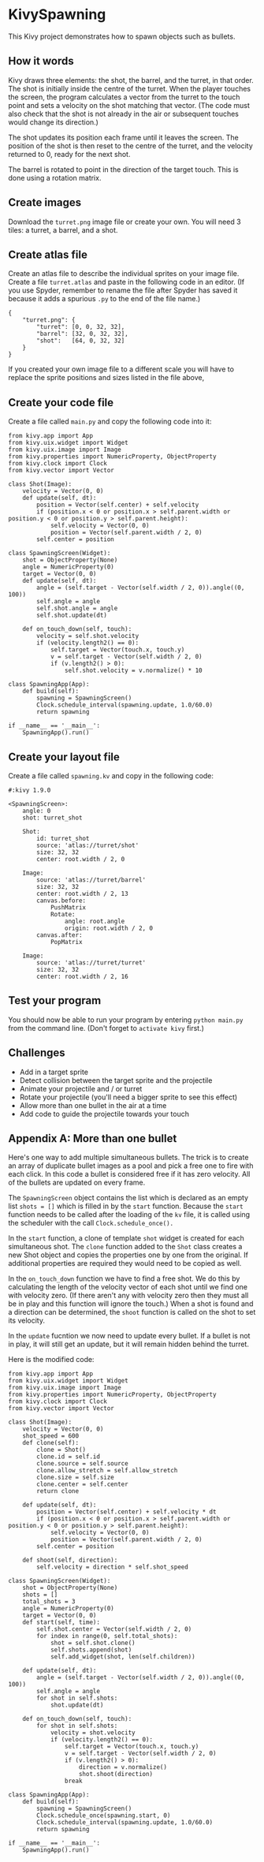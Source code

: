 # KivySpawning

This Kivy project demonstrates how to spawn objects such as bullets.

## How it words

Kivy draws three elements: the shot, the barrel, and the turret, in that order. The shot is initially inside the centre of the turret. When the player touches the screen, the program calculates a vector from the turret to the touch point and sets a velocity on the shot matching that vector. (The code must also check that the shot is not already in the air or subsequent touches would change its direction.)

The shot updates its position each frame until it leaves the screen. The position of the shot is then reset to the centre of the turret, and the velocity returned to 0, ready for the next shot.

The barrel is rotated to point in the direction of the target touch. This is done using a rotation matrix.

## Create images

Download the `turret.png` image file or create your own. You will need 3 tiles: a turret, a barrel, and a shot.

## Create atlas file

Create an atlas file to describe the individual sprites on your image file. Create a file `turret.atlas` and paste in the following code in an editor. (If you use Spyder, remember to rename the file after Spyder has saved it because it adds a spurious `.py` to the end of the file name.)

~~~
{
    "turret.png": {
        "turret": [0, 0, 32, 32],
        "barrel": [32, 0, 32, 32],
        "shot":   [64, 0, 32, 32]
    }
}
~~~

If you created your own image file to a different scale you will have to replace the sprite positions and sizes listed in the file above,

## Create your code file

Create a file called `main.py` and copy the following code into it:

~~~
from kivy.app import App
from kivy.uix.widget import Widget
from kivy.uix.image import Image
from kivy.properties import NumericProperty, ObjectProperty
from kivy.clock import Clock
from kivy.vector import Vector

class Shot(Image):
    velocity = Vector(0, 0)
    def update(self, dt):
        position = Vector(self.center) + self.velocity
        if (position.x < 0 or position.x > self.parent.width or position.y < 0 or position.y > self.parent.height):
            self.velocity = Vector(0, 0)
            position = Vector(self.parent.width / 2, 0)
        self.center = position

class SpawningScreen(Widget):
    shot = ObjectProperty(None)
    angle = NumericProperty(0)
    target = Vector(0, 0)
    def update(self, dt):
        angle = (self.target - Vector(self.width / 2, 0)).angle((0, 100))
        self.angle = angle
        self.shot.angle = angle
        self.shot.update(dt)
        
    def on_touch_down(self, touch):
        velocity = self.shot.velocity
        if (velocity.length2() == 0):
            self.target = Vector(touch.x, touch.y)
            v = self.target - Vector(self.width / 2, 0)
            if (v.length2() > 0):
                self.shot.velocity = v.normalize() * 10

class SpawningApp(App):
    def build(self):
        spawning = SpawningScreen()
        Clock.schedule_interval(spawning.update, 1.0/60.0)
        return spawning

if __name__ == '__main__':
    SpawningApp().run()
~~~

## Create your layout file

Create a file called `spawning.kv` and copy in the following code:

~~~
#:kivy 1.9.0

<SpawningScreen>:
    angle: 0
    shot: turret_shot

    Shot:
        id: turret_shot
        source: 'atlas://turret/shot'
        size: 32, 32
        center: root.width / 2, 0

    Image:
        source: 'atlas://turret/barrel'
        size: 32, 32
        center: root.width / 2, 13
        canvas.before:
            PushMatrix
            Rotate:
                angle: root.angle
                origin: root.width / 2, 0
        canvas.after:
            PopMatrix

    Image:
        source: 'atlas://turret/turret'
        size: 32, 32
        center: root.width / 2, 16
~~~

## Test your program

You should now be able to run your program by entering `python main.py` from the command line. (Don't forget to `activate kivy` first.)

## Challenges

* Add in a target sprite
* Detect collision between the target sprite and the projectile
* Animate your projectile and / or turret
* Rotate your projectile (you'll need a bigger sprite to see this effect)
* Allow more than one bullet in the air at a time
* Add code to guide the projectile towards your touch

## Appendix A: More than one bullet

Here's one way to add multiple simultaneous bullets. The trick is to create an array of duplicate bullet images as a pool and pick a free one to fire with each click. In this code a bullet is considered free if it has zero velocity. All of the bullets are updated on every frame.

The `SpawningScreen` object contains the list which is declared as an empty list `shots = []` which is filled in by the `start` function. Because the `start` function needs to be called after the loading of the `kv` file, it is called using the scheduler with the call `Clock.schedule_once().`

In the `start` function, a clone of template `shot` widget is created for each simultaneous shot. The `clone` function added to the `Shot` class creates a new Shot object and copies the properties one by one from the original. If additional properties are required they would need to be copied as well.

In the `on_touch_down` function we have to find a free shot. We do this by calculating the length of the velocity vector of each shot until we find one with velocity zero. (If there aren't any with velocity zero then they must all be in play and this function will ignore the touch.) When a shot is found and a direction can be determined, the `shoot` function is called on the shot to set its velocity.

In the `update` fucntion we now need to update every bullet. If a bullet is not in play, it will still get an update, but it will remain hidden behind the turret.

Here is the modified code:
~~~
from kivy.app import App
from kivy.uix.widget import Widget
from kivy.uix.image import Image
from kivy.properties import NumericProperty, ObjectProperty
from kivy.clock import Clock
from kivy.vector import Vector

class Shot(Image):
    velocity = Vector(0, 0)
    shot_speed = 600
    def clone(self):
        clone = Shot()
        clone.id = self.id
        clone.source = self.source
        clone.allow_stretch = self.allow_stretch
        clone.size = self.size
        clone.center = self.center
        return clone
    
    def update(self, dt):
        position = Vector(self.center) + self.velocity * dt
        if (position.x < 0 or position.x > self.parent.width or position.y < 0 or position.y > self.parent.height):
            self.velocity = Vector(0, 0)
            position = Vector(self.parent.width / 2, 0)
        self.center = position
        
    def shoot(self, direction):
        self.velocity = direction * self.shot_speed

class SpawningScreen(Widget):
    shot = ObjectProperty(None)
    shots = []
    total_shots = 3
    angle = NumericProperty(0)
    target = Vector(0, 0)
    def start(self, time):
        self.shot.center = Vector(self.width / 2, 0)
        for index in range(0, self.total_shots):
            shot = self.shot.clone()
            self.shots.append(shot)
            self.add_widget(shot, len(self.children))
    
    def update(self, dt):
        angle = (self.target - Vector(self.width / 2, 0)).angle((0, 100))
        self.angle = angle
        for shot in self.shots:
            shot.update(dt)
        
    def on_touch_down(self, touch):
        for shot in self.shots:
            velocity = shot.velocity
            if (velocity.length2() == 0):
                self.target = Vector(touch.x, touch.y)
                v = self.target - Vector(self.width / 2, 0)
                if (v.length2() > 0):
                    direction = v.normalize()
                    shot.shoot(direction)
                break

class SpawningApp(App):
    def build(self):
        spawning = SpawningScreen()
        Clock.schedule_once(spawning.start, 0)
        Clock.schedule_interval(spawning.update, 1.0/60.0)
        return spawning

if __name__ == '__main__':
    SpawningApp().run()
~~~
